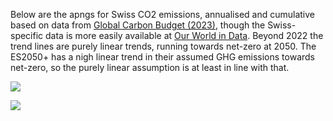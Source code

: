 Below are the apngs for Swiss CO2 emissions, annualised and cumulative based on data from [Global Carbon Budget (2023)](https://essd.copernicus.org/articles/15/5301/2023/), though the Swiss-specific data is more easily available at [Our World in Data](https://ourworldindata.org/co2/country/switzerland). Beyond 2022 the trend lines are purely linear trends, running towards net-zero at 2050. The ES2050+ has a nigh linear trend in their assumed GHG emissions towards net-zero, so the purely linear assumption is at least in line with that.

![]([/Images/Linear_Annual_CO2_1960_2050_NetZero_to_2070.apng](https://github.com/GabelSpitzer/Swiss-Nuclear-Initiative-Publications/blob/d00a5ad5f7f2c4e8a57f46028d3cd2fa82721577/Website-specific_stuff/Images/Linear_Annual_CO2_1960_2050_NetZero_to_2070.apng))

![]([/Images/Linear_Cumulative_CO2_1960_2050_NetZero_to_2070.apng](https://github.com/GabelSpitzer/Swiss-Nuclear-Initiative-Publications/blob/d00a5ad5f7f2c4e8a57f46028d3cd2fa82721577/Website-specific_stuff/Images/Linear_Cumulative_CO2_1960_2050_NetZero_to_2070.apng))
